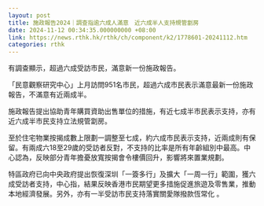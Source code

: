 ```yaml
---
layout: post
title: 施政報告2024｜調查指逾六成人滿意　近六成半人支持規管劏房
date: 2024-11-12 00:34:35.000000000 +08:00
link: https://news.rthk.hk/rthk/ch/component/k2/1778601-20241112.htm
categories: rthk
---
```


有調查顯示，超過六成受訪市民，滿意新一份施政報告。

「民意觀察研究中心」上月訪問951名市民，超過六成市民表示滿意最新一份施政報告，不滿意有近兩成半。

施政報告提出協助青年購買資助出售單位的措施，有近七成半市民表示支持，亦有近六成半市民支持立法規管劏房。

至於住宅物業按揭成數上限劃一調整至七成，約六成市民表示支持，近兩成則有保留。有兩成六18至29歲的受訪者反對，不支持的比率是所有年齡組別中最高。中心認為，反映部分青年擔憂放寬按揭會令樓價回升，影響將來置業規劃。

特區政府已向中央政府提出恢復深圳「一簽多行」及擴大「一周一行」範圍，獲六成受訪者支持，中心指，結果反映香港市民期望更多措施促進旅遊及零售業，推動本地經濟發展。另外，亦有一半受訪市民支持落實關愛隊撥款恆常化 。
